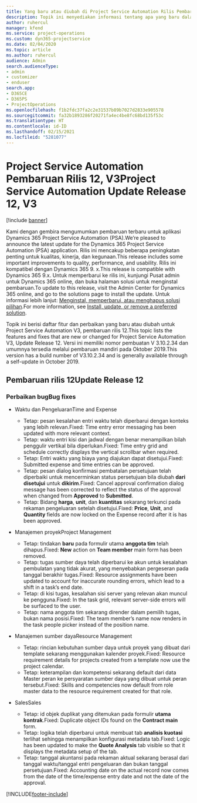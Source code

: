 ```yaml
---
title: Yang baru atau diubah di Project Service Automation Rilis Pembaruan 12, V3
description: Topik ini menyediakan informasi tentang apa yang baru dalam Project Service Automation Rilis Pembaruan 12, V3.
author: ruhercul
manager: kfend
ms.service: project-operations
ms.custom: dyn365-projectservice
ms.date: 02/04/2020
ms.topic: article
ms.author: ruhercul
audience: Admin
search.audienceType:
- admin
- customizer
- enduser
search.app:
- D365CE
- D365PS
- ProjectOperations
ms.openlocfilehash: f1b2fdc37fa2c2e31537b89b7027d2833e905578
ms.sourcegitcommit: fa32b1893286f20271fa4ec4be8fc68bd135f53c
ms.translationtype: HT
ms.contentlocale: id-ID
ms.lasthandoff: 02/15/2021
ms.locfileid: "5281077"
---
```

# <a name="project-service-automation-update-release-12-v3"></a><span data-ttu-id="fde4e-103">Project Service Automation Pembaruan Rilis 12, V3</span><span class="sxs-lookup"><span data-stu-id="fde4e-103">Project Service Automation Update Release 12, V3</span></span>

[!include [banner](../includes/psa-now-project-operations.md)]

<span data-ttu-id="fde4e-104">Kami dengan gembira mengumumkan pembaruan terbaru untuk aplikasi Dynamics 365 Project Service Automation (PSA).</span><span class="sxs-lookup"><span data-stu-id="fde4e-104">We’re pleased to announce the latest update for the Dynamics 365 Project Service Automation (PSA) application.</span></span> <span data-ttu-id="fde4e-105">Rilis ini mencakup beberapa peningkatan penting untuk kualitas, kinerja, dan kegunaan.</span><span class="sxs-lookup"><span data-stu-id="fde4e-105">This release includes some important improvements to quality, performance, and usability.</span></span> <span data-ttu-id="fde4e-106">Rilis ini kompatibel dengan Dynamics 365 9. x.</span><span class="sxs-lookup"><span data-stu-id="fde4e-106">This release is compatible with Dynamics 365 9.x.</span></span> <span data-ttu-id="fde4e-107">Untuk memperbarui ke rilis ini, kunjungi Pusat admin untuk Dynamics 365 online, dan buka halaman solusi untuk menginstal pembaruan.</span><span class="sxs-lookup"><span data-stu-id="fde4e-107">To update to this release, visit the Admin Center for Dynamics 365 online, and go to the solutions page to install the update.</span></span> <span data-ttu-id="fde4e-108">Untuk informasi lebih lanjut: [Menginstal, memperbarui, atau menghapus solusi pilihan](https://docs.microsoft.com/power-platform/admin/install-remove-preferred-solution).</span><span class="sxs-lookup"><span data-stu-id="fde4e-108">For more information, see [Install, update, or remove a preferred solution](https://docs.microsoft.com/power-platform/admin/install-remove-preferred-solution).</span></span>

<span data-ttu-id="fde4e-109">Topik ini berisi daftar fitur dan perbaikan yang baru atau diubah untuk Project Service Automation V3, pembaruan rilis 12.</span><span class="sxs-lookup"><span data-stu-id="fde4e-109">This topic lists the features and fixes that are new or changed for Project Service Automation V3, Update Release 12.</span></span> <span data-ttu-id="fde4e-110">Versi ini memiliki nomor pembuatan V 3.10.2.34 dan umumnya tersedia melalui pembaruan mandiri pada Oktober 2019.</span><span class="sxs-lookup"><span data-stu-id="fde4e-110">This version has a build number of V3.10.2.34 and is generally available through a self-update in October 2019.</span></span>

## <a name="update-release-12"></a><span data-ttu-id="fde4e-111">Pembaruan rilis 12</span><span class="sxs-lookup"><span data-stu-id="fde4e-111">Update Release 12</span></span>

### <a name="bug-fixes"></a><span data-ttu-id="fde4e-112">Perbaikan bug</span><span class="sxs-lookup"><span data-stu-id="fde4e-112">Bug fixes</span></span>

- <span data-ttu-id="fde4e-113">Waktu dan Pengeluaran</span><span class="sxs-lookup"><span data-stu-id="fde4e-113">Time and Expense</span></span>

    - <span data-ttu-id="fde4e-114">Tetap: pesan kesalahan entri waktu telah diperbarui dengan konteks yang lebih relevan.</span><span class="sxs-lookup"><span data-stu-id="fde4e-114">Fixed: Time entry error messaging has been updated with more relevant context.</span></span>
    - <span data-ttu-id="fde4e-115">Tetap: waktu entri kisi dan jadwal dengan benar menampilkan bilah penggulir vertikal bila diperlukan.</span><span class="sxs-lookup"><span data-stu-id="fde4e-115">Fixed: Time entry grid and schedule correctly displays the vertical scrollbar when required.</span></span>
    - <span data-ttu-id="fde4e-116">Tetap: Entri waktu yang biaya yang diajukan dapat disetujui.</span><span class="sxs-lookup"><span data-stu-id="fde4e-116">Fixed: Submitted expense and time entries can be approved.</span></span>
    - <span data-ttu-id="fde4e-117">Tetap: pesan dialog konfirmasi pembatalan persetujuan telah diperbaiki untuk mencerminkan status persetujuan bila diubah **dari disetujui** untuk **dikirim**.</span><span class="sxs-lookup"><span data-stu-id="fde4e-117">Fixed: Cancel approval confirmation dialog message has been corrected to reflect the status of the approval when changed from **Approved** to **Submitted**.</span></span>
    - <span data-ttu-id="fde4e-118">Tetap: Bidang **harga**, **unit**, dan **kuantitas** sekarang terkunci pada rekaman pengeluaran setelah disetujui.</span><span class="sxs-lookup"><span data-stu-id="fde4e-118">Fixed: **Price**, **Unit**, and **Quantity** fields are now locked on the Expense record after it is has been approved.</span></span>

- <span data-ttu-id="fde4e-119">Manajemen proyek</span><span class="sxs-lookup"><span data-stu-id="fde4e-119">Project Management</span></span>

    - <span data-ttu-id="fde4e-120">Tetap: tindakan **baru** pada formulir utama **anggota tim** telah dihapus.</span><span class="sxs-lookup"><span data-stu-id="fde4e-120">Fixed: **New** action on **Team member** main form has been removed.</span></span>
    - <span data-ttu-id="fde4e-121">Tetap: tugas sumber daya telah diperbarui ke akun untuk kesalahan pembulatan yang tidak akurat, yang menyebabkan pergeseran pada tanggal berakhir tugas.</span><span class="sxs-lookup"><span data-stu-id="fde4e-121">Fixed: Resource assignments have been updated to account for inaccurate rounding errors, which lead to a shift in a task’s end date.</span></span>
    - <span data-ttu-id="fde4e-122">Tetap: di kisi tugas, kesalahan sisi server yang relevan akan muncul ke pengguna.</span><span class="sxs-lookup"><span data-stu-id="fde4e-122">Fixed: In the task grid, relevant server-side errors will be surfaced to the user.</span></span>
    - <span data-ttu-id="fde4e-123">Tetap: nama anggota tim sekarang dirender dalam pemilih tugas, bukan nama posisi.</span><span class="sxs-lookup"><span data-stu-id="fde4e-123">Fixed: The team member’s name now renders in the task people picker instead of the position name.</span></span>

- <span data-ttu-id="fde4e-124">Manajemen sumber daya</span><span class="sxs-lookup"><span data-stu-id="fde4e-124">Resource Management</span></span>

    - <span data-ttu-id="fde4e-125">Tetap: rincian kebutuhan sumber daya untuk proyek yang dibuat dari template sekarang menggunakan kalender proyek.</span><span class="sxs-lookup"><span data-stu-id="fde4e-125">Fixed: Resource requirement details for projects created from a template now use the project calendar.</span></span>
    - <span data-ttu-id="fde4e-126">Tetap: keterampilan dan kompetensi sekarang default dari data Master peran ke persyaratan sumber daya yang dibuat untuk peran tersebut.</span><span class="sxs-lookup"><span data-stu-id="fde4e-126">Fixed: Skills and competencies now default from role master data to the resource requirement created for that role.</span></span>

- <span data-ttu-id="fde4e-127">Sales</span><span class="sxs-lookup"><span data-stu-id="fde4e-127">Sales</span></span>

    - <span data-ttu-id="fde4e-128">Tetap: id objek duplikat yang ditemukan pada formulir **utama kontrak**.</span><span class="sxs-lookup"><span data-stu-id="fde4e-128">Fixed: Duplicate object IDs found on the **Contract main** form.</span></span>
    - <span data-ttu-id="fde4e-129">Tetap: logika telah diperbarui untuk membuat tab **analisis kuotasi** terlihat sehingga menampilkan konfigurasi metadata tab.</span><span class="sxs-lookup"><span data-stu-id="fde4e-129">Fixed: Logic has been updated to make the **Quote Analysis** tab visible so that it displays the metadata setup of the tab.</span></span>
    - <span data-ttu-id="fde4e-130">Tetap: tanggal akuntansi pada rekaman aktual sekarang berasal dari tanggal waktu/tanggal entri pengeluaran dan bukan tanggal persetujuan.</span><span class="sxs-lookup"><span data-stu-id="fde4e-130">Fixed: Accounting date on the actual record now comes from the date of the time/expense entry date and not the date of the approval.</span></span>


[!INCLUDE[footer-include](../includes/footer-banner.md)]